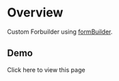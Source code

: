 # Overview
Custom Forbuilder using [formBuilder](https://github.com/kevinchappell/formBuilder).

## Demo
Click here to view this page

